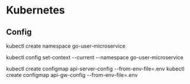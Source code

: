 # Kubernetes

## Config

kubectl create namespace go-user-microservice

kubectl config set-context --current --namespace go-user-microservice

kubectl create configmap api-server-config --from-env-file=.env
kubectl create configmap api-gw-config --from-env-file=.env
